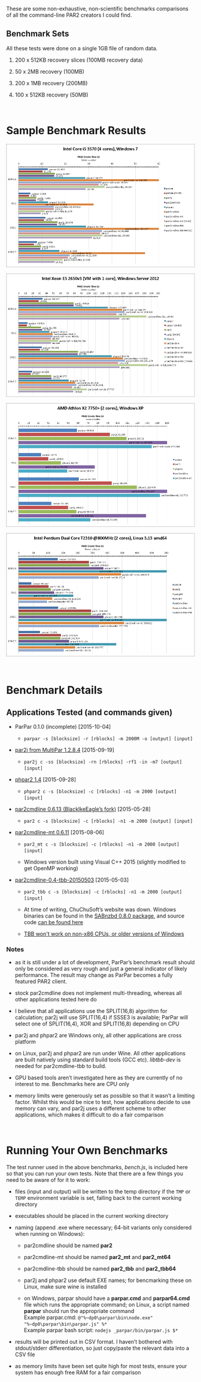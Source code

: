 These are some non-exhaustive, non-scientific benchmarks comparisons of all the
command-line PAR2 creators I could find.

Benchmark Sets
--------------

All these tests were done on a single 1GB file of random data.

1.  200 x 512KB recovery slices (100MB recovery data)

2.  50 x 2MB recovery (100MB)

3.  200 x 1MB recovery (200MB)

4.  100 x 512KB recovery (50MB)

 

Sample Benchmark Results
========================

![](<i5-3570.png>)

![](<Xeon2650.png>)

![](<A7750.png>)

![](<T2310.png>)

 

Benchmark Details
=================

Applications Tested (and commands given)
----------------------------------------

-   ParPar 0.1.0 (incomplete) [2015-10-04]

    -   `parpar -s [blocksize] -r [rblocks] -m 2000M -o [output] [input]`

-   [par2j from MultiPar 1.2.8.4](<http://multipar.eu/>) [2015-09-19]

    -   `par2j c -ss [blocksize] -rn [rblocks] -rf1 -in -m7 [output] [input]`

-   [phpar2 1.4](<http://www.paulhoule.com/phpar2/index.php>) [2015-09-28]

    -   `phpar2 c -s [blocksize] -c [rblocks] -n1 -m 2000 [output] [input]`

-   [par2cmdline 0.6.13 (BlackIkeEagle’s
    fork)](<https://github.com/Parchive/par2cmdline>) [2015-05-28]

    -   `par2 c -s [blocksize] -c [rblocks] -n1 -m 2000 [output] [input]`

-   [par2cmdline-mt 0.6.11](<https://github.com/jkansanen/par2cmdline-mt>)
    [2015-08-06]

    -   `par2_mt c -s [blocksize] -c [rblocks] -n1 -m 2000 [output] [input]`

    -   Windows version built using Visual C++ 2015 (slightly modified to get
        OpenMP working)

-   [par2cmdline-0.4-tbb-20150503](<https://web.archive.org/web/20150516233245/www.chuchusoft.com/par2_tbb/download.html>)
    [2015-05-03]

    -   `par2_tbb c -s [blocksize] -c [rblocks] -n1 -m 2000 [output] [input]`

    -   At time of writing, ChuChuSoft’s website was down. Windows binaries can
        be found in the [SABnzbd 0.8.0
        package](<https://sourceforge.net/projects/sabnzbdplus/files/>), and
        source code [can be found
        here](<https://github.com/jcfp/par2tbb-chuchusoft-sources/releases/>)

    -   [TBB won't work on non-x86 CPUs, or older versions of
        Windows](<https://www.threadingbuildingblocks.org/system-requirements>)

### Notes

-   as it is still under a lot of development, ParPar’s benchmark result should
    only be considered as very rough and just a general indicator of likely
    performance. The result may change as ParPar becomes a fully featured PAR2
    client.

-   stock par2cmdline does not implement multi-threading, whereas all other
    applications tested here do

-   I believe that all applications use the SPLIT(16,8) algorithm for
    calculation; par2j will use SPLIT(16,4) if SSSE3 is available; ParPar will
    select one of SPLIT(16,4), XOR and SPLIT(16,8) depending on CPU

-   par2j and phpar2 are Windows only, all other applications are cross platform

-   on Linux, par2j and phpar2 are run under Wine. All other applications are
    built natively using standard build tools (GCC etc). *libtbb-dev* is needed
    for par2cmdline-tbb to build.

-   GPU based tools aren’t investigated here as they are currently of no
    interest to me. Benchmarks here are CPU only

-   memory limits were generously set as possible so that it wasn’t a limiting
    factor. Whilst this would be nice to test, how applications decide to use
    memory can vary, and par2j uses a different scheme to other applications,
    which makes it difficult to do a fair comparison

 

Running Your Own Benchmarks
===========================

The test runner used in the above benchmarks, *bench.js*, is included here so
that you can run your own tests. Note that there are a few things you need to be
aware of for it to work:

-   files (input and output) will be written to the temp directory if the `TMP`
    or `TEMP` environment variable is set, falling back to the current working
    directory

-   executables should be placed in the current working directory

-   naming (append .exe where necessary; 64-bit variants only considered when
    running on Windows):

    -   par2cmdline should be named **par2**

    -   par2cmdline-mt should be named **par2\_mt** and **par2\_mt64**

    -   par2cmdline-tbb should be named **par2\_tbb** and **par2\_tbb64**

    -   par2j and phpar2 use default EXE names; for bencmarking these on Linux,
        make sure wine is installed

    -   on Windows, parpar should have a **parpar.cmd** and **parpar64.cmd**
        file which runs the appropriate command; on Linux, a script named
        **parpar** should run the appropriate command  
        Example parpar.cmd: `@"%~dp0\parpar\bin\node.exe"
        "%~dp0\parpar\bin\parpar.js" %*`  
        Example parpar bash script: `nodejs _parpar/bin/parpar.js $*`

-   results will be printed out in CSV format. I haven’t bothered with
    stdout/stderr differentiation, so just copy/paste the relevant data into a
    CSV file

-   as memory limits have been set quite high for most tests, ensure your system
    has enough free RAM for a fair comparison
